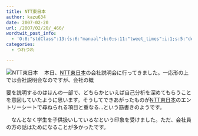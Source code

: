 ```yaml
---
title: NTT東日本
author: kazu634
date: 2007-02-20
url: /2007/02/20/_466/
wordtwit_post_info:
  - 'O:8:"stdClass":13:{s:6:"manual";b:0;s:11:"tweet_times";i:1;s:5:"delay";i:0;s:7:"enabled";i:1;s:10:"separation";s:2:"60";s:7:"version";s:3:"3.7";s:14:"tweet_template";b:0;s:6:"status";i:2;s:6:"result";a:0:{}s:13:"tweet_counter";i:2;s:13:"tweet_log_ids";a:1:{i:0;i:2803;}s:9:"hash_tags";a:0:{}s:8:"accounts";a:1:{i:0;s:7:"kazu634";}}'
categories:
  - つれづれ

---
```

<div class="section">
<p>
<a href="http://www.ntt-east.co.jp/" onclick="__gaTracker('send', 'event', 'outbound-article', 'http://www.ntt-east.co.jp/', '');" target="_blank"><img align="left" alt="NTT東日本" src="http://img.simpleapi.net/small/http://www.ntt-east.co.jp/" border="0" /></a>
</p>
  
<p>
    　本日、<a href="http://www.ntt-east.co.jp/" onclick="__gaTracker('send', 'event', 'outbound-article', 'http://www.ntt-east.co.jp/', 'NTT東日本');" target="_blank">NTT東日本</a>の会社説明会に行ってきました。一応形の上では会社説明会なのですが、会社の概
</p>
  
<p>
    要を説明するのはほんの一部で、どちらかといえば自己分析を深めてもらうことを意図していたように思います。そうしてできあがったものが<a href="http://www.ntt-east.co.jp/" onclick="__gaTracker('send', 'event', 'outbound-article', 'http://www.ntt-east.co.jp/', 'NTT東日本');" target="_blank">NTT東日本</a>のエントリーシートで尋ねられる項目と重なる…という筋書きのようです。
</p></p> 
  
<p>
    　なんとなく学生を子供扱いしているなという印象を受けました。ただ、会社員の方の話はためになることが多かったです。
</p>
</div>